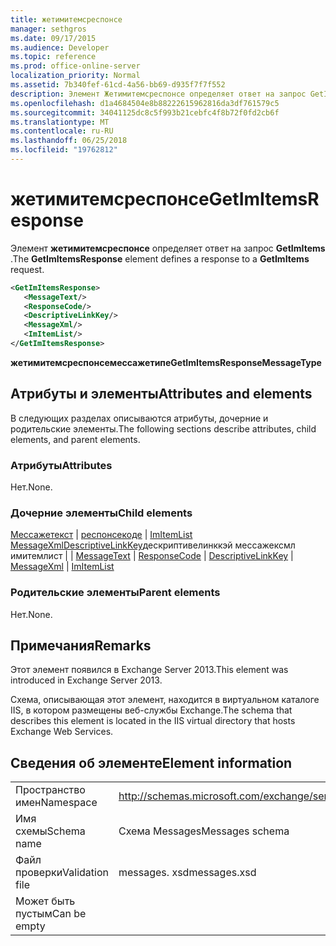 ```yaml
---
title: жетимитемсреспонсе
manager: sethgros
ms.date: 09/17/2015
ms.audience: Developer
ms.topic: reference
ms.prod: office-online-server
localization_priority: Normal
ms.assetid: 7b340fef-61cd-4a56-bb69-d935f7f7f552
description: Элемент Жетимитемсреспонсе определяет ответ на запрос GetImItems.
ms.openlocfilehash: d1a4684504e8b88222615962816da3df761579c5
ms.sourcegitcommit: 34041125dc8c5f993b21cebfc4f8b72f0fd2cb6f
ms.translationtype: MT
ms.contentlocale: ru-RU
ms.lasthandoff: 06/25/2018
ms.locfileid: "19762812"
---
```

# <a name="getimitemsresponse"></a><span data-ttu-id="5347f-103">жетимитемсреспонсе</span><span class="sxs-lookup"><span data-stu-id="5347f-103">GetImItemsResponse</span></span>

<span data-ttu-id="5347f-104">Элемент **жетимитемсреспонсе** определяет ответ на запрос **GetImItems** .</span><span class="sxs-lookup"><span data-stu-id="5347f-104">The **GetImItemsResponse** element defines a response to a **GetImItems** request.</span></span> 
  
```XML
<GetImItemsResponse>
   <MessageText/>
   <ResponseCode/>
   <DescriptiveLinkKey/>
   <MessageXml/>
   <ImItemList/>
</GetImItemsResponse>
```

 <span data-ttu-id="5347f-105">**жетимитемсреспонсемессажетипе**</span><span class="sxs-lookup"><span data-stu-id="5347f-105">**GetImItemsResponseMessageType**</span></span>
## <a name="attributes-and-elements"></a><span data-ttu-id="5347f-106">Атрибуты и элементы</span><span class="sxs-lookup"><span data-stu-id="5347f-106">Attributes and elements</span></span>

<span data-ttu-id="5347f-107">В следующих разделах описываются атрибуты, дочерние и родительские элементы.</span><span class="sxs-lookup"><span data-stu-id="5347f-107">The following sections describe attributes, child elements, and parent elements.</span></span>
  
### <a name="attributes"></a><span data-ttu-id="5347f-108">Атрибуты</span><span class="sxs-lookup"><span data-stu-id="5347f-108">Attributes</span></span>

<span data-ttu-id="5347f-109">Нет.</span><span class="sxs-lookup"><span data-stu-id="5347f-109">None.</span></span>
  
### <a name="child-elements"></a><span data-ttu-id="5347f-110">Дочерние элементы</span><span class="sxs-lookup"><span data-stu-id="5347f-110">Child elements</span></span>

<span data-ttu-id="5347f-111">[Мессажетекст](messagetext.md) | [респонсекоде](responsecode.md) | [ImItemList](imitemlist.md) [MessageXml](messagexml.md)[DescriptiveLinkKey](descriptivelinkkey.md)дескриптивелинккэй мессажексмл имитемлист |  | </span><span class="sxs-lookup"><span data-stu-id="5347f-111">[MessageText](messagetext.md) | [ResponseCode](responsecode.md) | [DescriptiveLinkKey](descriptivelinkkey.md) | [MessageXml](messagexml.md) | [ImItemList](imitemlist.md)</span></span>
  
### <a name="parent-elements"></a><span data-ttu-id="5347f-112">Родительские элементы</span><span class="sxs-lookup"><span data-stu-id="5347f-112">Parent elements</span></span>

<span data-ttu-id="5347f-113">Нет.</span><span class="sxs-lookup"><span data-stu-id="5347f-113">None.</span></span>
  
## <a name="remarks"></a><span data-ttu-id="5347f-114">Примечания</span><span class="sxs-lookup"><span data-stu-id="5347f-114">Remarks</span></span>

<span data-ttu-id="5347f-115">Этот элемент появился в Exchange Server 2013.</span><span class="sxs-lookup"><span data-stu-id="5347f-115">This element was introduced in Exchange Server 2013.</span></span>
  
<span data-ttu-id="5347f-116">Схема, описывающая этот элемент, находится в виртуальном каталоге IIS, в котором размещены веб-службы Exchange.</span><span class="sxs-lookup"><span data-stu-id="5347f-116">The schema that describes this element is located in the IIS virtual directory that hosts Exchange Web Services.</span></span>
  
## <a name="element-information"></a><span data-ttu-id="5347f-117">Сведения об элементе</span><span class="sxs-lookup"><span data-stu-id="5347f-117">Element information</span></span>

|||
|:-----|:-----|
|<span data-ttu-id="5347f-118">Пространство имен</span><span class="sxs-lookup"><span data-stu-id="5347f-118">Namespace</span></span>  <br/> |http://schemas.microsoft.com/exchange/services/2006/messages  <br/> |
|<span data-ttu-id="5347f-119">Имя схемы</span><span class="sxs-lookup"><span data-stu-id="5347f-119">Schema name</span></span>  <br/> |<span data-ttu-id="5347f-120">Схема Messages</span><span class="sxs-lookup"><span data-stu-id="5347f-120">Messages schema</span></span>  <br/> |
|<span data-ttu-id="5347f-121">Файл проверки</span><span class="sxs-lookup"><span data-stu-id="5347f-121">Validation file</span></span>  <br/> |<span data-ttu-id="5347f-122">messages. xsd</span><span class="sxs-lookup"><span data-stu-id="5347f-122">messages.xsd</span></span>  <br/> |
|<span data-ttu-id="5347f-123">Может быть пустым</span><span class="sxs-lookup"><span data-stu-id="5347f-123">Can be empty</span></span>  <br/> ||
   

